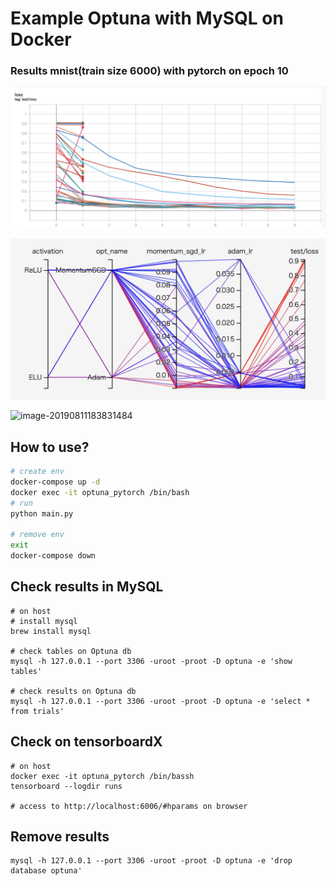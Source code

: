 # Example Optuna with MySQL on Docker

### Results mnist(train size 6000) with pytorch on epoch 10

![image-20190811183700962](./img/scalars.png)

![image-20190811183802094](./img/hparams.png)

![image-20190811183831484](./hparam_table.png)



## How to use?

```bash
# create env
docker-compose up -d
docker exec -it optuna_pytorch /bin/bash
# run
python main.py

# remove env
exit
docker-compose down
```



## Check results in MySQL 

```
# on host
# install mysql
brew install mysql

# check tables on Optuna db
mysql -h 127.0.0.1 --port 3306 -uroot -proot -D optuna -e 'show tables'

# check results on Optuna db
mysql -h 127.0.0.1 --port 3306 -uroot -proot -D optuna -e 'select * from trials'
```



## Check on tensorboardX

 ```
# on host
docker exec -it optuna_pytorch /bin/bassh
tensorboard --logdir runs

# access to http://localhost:6006/#hparams on browser
 ```



## Remove results

```
mysql -h 127.0.0.1 --port 3306 -uroot -proot -D optuna -e 'drop database optuna'
```

